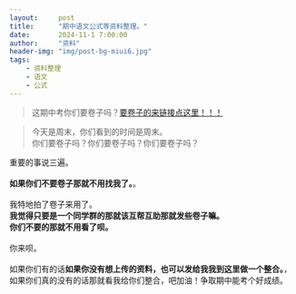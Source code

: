```yaml
---
layout:     post
title:      "期中语文公式等资料整理。"
date:       2024-11-1 7:00:00
author:     "资料"
header-img: "img/post-bg-miui6.jpg"
tags:
    - 资料整理
    - 语文
    - 公式
---
```


> 这期中考你们要卷子吗？[要卷子的来链接点这里！！！](https://tmp.link/room/6724e5cd9bf06)

<div>
    <blockquote>今天是周末，你们看到的时间是周末。
        <br>你们要卷子吗？你们要卷子吗？你们要卷子吗？</blockquote>重要的事说三遍。
    <br>
    <br><b>如果你们不要卷子那就不用找我了。</b>。
    <br>
    <br>我特地拍了卷子来用了。
    <br><b>我觉得只要是一个同学群的那就该互帮互助那就发些卷子嘛。</b>
    <br><b>你们不要的那就不用看了呗。</b>
    <br>
    <br>你来呗。
    <br>
    <br>如果你们有的话<b>如果你没有想上传的资料，也可以发给我我到这里做一个整合。</b>，
    <br>如果你们真的没有的话那就看我给你们整合，吧加油！争取期中能考个好成绩。
    <br>
    <br>
    <br>
</div>

